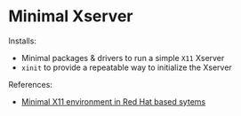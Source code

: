 # Minimal Xserver

Installs:

- Minimal packages & drivers to run a simple ``X11`` Xserver
- ``xinit`` to provide a repeatable way to initialize the Xserver

References:
- [Minimal X11 environment in Red Hat based sytems](https://srobb.net/minimaldesktop.html)
